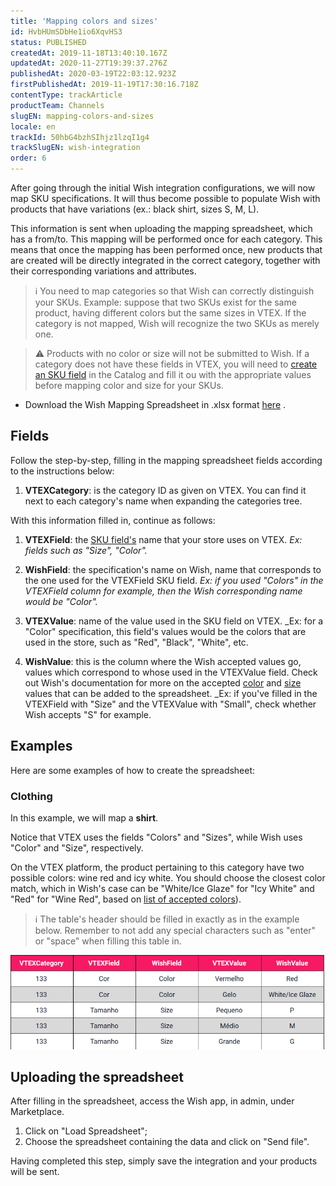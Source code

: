 ```yaml
---
title: 'Mapping colors and sizes'
id: HvbHUmSDbHe1io6XqvHS3
status: PUBLISHED
createdAt: 2019-11-18T13:40:10.167Z
updatedAt: 2020-11-27T19:39:37.276Z
publishedAt: 2020-03-19T22:03:12.923Z
firstPublishedAt: 2019-11-19T17:30:16.718Z
contentType: trackArticle
productTeam: Channels
slugEN: mapping-colors-and-sizes
locale: en
trackId: 50hbG4bzhSIhjz1lzqI1g4
trackSlugEN: wish-integration
order: 6
---
```


After going through the initial Wish integration configurations, we will now map SKU specifications. It will thus become possible to populate Wish with products that have variations (ex.: black shirt, sizes S, M, L).

This information is sent when uploading the mapping spreadsheet, which has a from/to. This mapping will be performed once for each category. This means that once the mapping has been performed once, new products that are created will be directly integrated in the correct category, together with their corresponding variations and attributes.

> ℹ️ You need to map categories so that Wish can correctly distinguish your SKUs. Example: suppose that two SKUs exist for the same product, having different colors but the same sizes in VTEX. If the category is not mapped, Wish will recognize the two SKUs as merely one.

> ⚠️ Products with no color or size will not be submitted to Wish. If a category does not have these fields in VTEX, you will need to [create an SKU field](/en/tutorial/creating-sku-fields--tutorials_119) in the Catalog and fill it ou with the appropriate values before mapping color and size for your SKUs.

  - Download the Wish Mapping Spreadsheet in .xlsx format [here](https://drive.google.com/uc?export=download&id=1yJCgahkDhc4Gbvtxpe9kID1CwWsijdOf) .

## Fields

Follow the step-by-step, filling in the mapping spreadsheet fields according to the instructions below:

  1. **VTEXCategory**: is the category ID as given on VTEX. You can find it next to each category's name when expanding the categories tree. 

With this information filled in, continue as follows:

  1. **VTEXField**: the [SKU field's](/en/tutorial/criando-campo-de-sku) name that your store uses on VTEX. 
_Ex: fields such as "Size", "Color"._

  2. **WishField**: the specification's name on Wish, name that corresponds to the one used for the VTEXField SKU field.
_Ex: if you used "Colors" in the VTEXField column for example, then the Wish corresponding name would be "Color"._

  3. **VTEXValue**: name of the value used in the SKU field on VTEX. 
_Ex: for a "Color" specification, this field's values would be the colors that are used in the store, such as "Red", "Black", "White", etc. 

  4. **WishValue**: this is the column where the Wish accepted values go, values which correspond to whose used in the VTEXValue field. Check out Wish's documentation for more on the accepted [color](https://merchant.wish.com/documentation/colors) and [size](https://merchant.wish.com/documentation/sizes) values that can be added to the spreadsheet. 
_Ex: if you've filled in the VTEXField with "Size" and the VTEXValue with "Small", check whether Wish accepts "S" for example. 

## Examples

Here are some examples of how to create the spreadsheet:

### Clothing

In this example, we will map a **shirt**.

Notice that VTEX uses the fields "Colors" and "Sizes", while Wish uses "Color" and "Size", respectively. 

On the VTEX platform, the product pertaining to this category have two possible colors: wine red and icy white.
You should choose the closest color match, which in Wish's case can be "White/Ice Glaze" for "Icy White" and "Red" for "Wine Red", based on [list of accepted colors](https://merchant.wish.com/documentation/colors)). 

> ℹ️ The table's header should be filled in exactly as in the example below. Remember to not add any special characters such as "enter" or "space" when filling this table in.

![PT - Tabela Wish](https://raw.githubusercontent.com/vtexdocs/help-center-content/refs/heads/main/docs/en/tracks/marketplace/wish-integration/mapping-colors-and-sizes_1.png)

## Uploading the spreadsheet

After filling in the spreadsheet, access the Wish app, in admin, under Marketplace. 

  1. Click on "Load Spreadsheet";
  2. Choose the spreadsheet containing the data and click on "Send file".
  
Having completed this step, simply save the integration and your products will be sent. 
